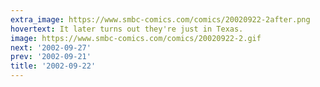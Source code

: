 ```yaml
---
extra_image: https://www.smbc-comics.com/comics/20020922-2after.png
hovertext: It later turns out they're just in Texas.
image: https://www.smbc-comics.com/comics/20020922-2.gif
next: '2002-09-27'
prev: '2002-09-21'
title: '2002-09-22'
---
```

